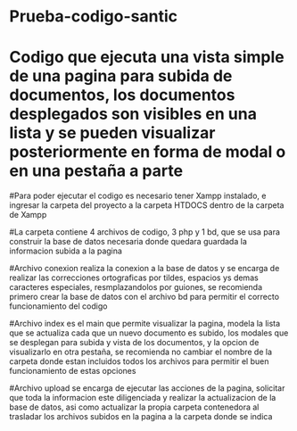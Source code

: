 # Prueba-codigo-santic

# Codigo que ejecuta una vista simple de una pagina para subida de documentos, los documentos desplegados son visibles en una lista y se pueden visualizar posteriormente en forma de modal o en una pestaña a parte

#Para poder ejecutar el codigo es necesario tener Xampp instalado, e ingresar la carpeta del proyecto a la carpeta HTDOCS dentro de la carpeta de Xampp

#La carpeta contiene 4 archivos de codigo, 3 php y 1 bd, que se usa para construir la base de datos necesaria donde quedara guardada la informacion subida a la pagina

#Archivo conexion realiza la conexion a la base de datos y se encarga de realizar las correcciones ortograficas por tildes, espacios ys demas caracteres especiales, resmplazandolos por guiones, se recomienda primero crear la base de datos con el archivo bd para permitir el correcto funcionamiento del codigo

#Archivo index es el main que permite visualizar la pagina, modela la lista que se actualiza cada que un nuevo documento es subido, los modales que se desplegan para subida y vista de los documentos, y la opcion de visualizarlo en otra pestaña, se recomienda no cambiar el nombre de la carpeta donde estan incluidos todos los archivos para permitir el buen funcionamiento de estas opciones

#Archivo upload se encarga de ejecutar las acciones de la pagina, solicitar que toda la informacion este diligenciada y realizar la actualizacion de la base de datos, asi como actualizar la propia carpeta contenedora al trasladar los archivos subidos en la pagina a la carpeta donde se indica

